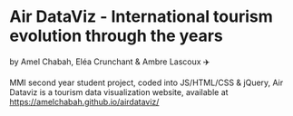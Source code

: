 <h1>Air DataViz - International tourism evolution through the years</h1>

by Amel Chabah, Eléa Crunchant & Ambre Lascoux ✈️


MMI second year student project, coded into JS/HTML/CSS & jQuery, Air Dataviz is a tourism data visualization website, available at https://amelchabah.github.io/airdataviz/
